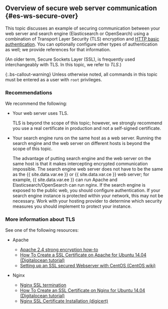 ## Overview of secure web server communication {#es-ws-secure-over}

This topic discusses an example of securing communication between your web server and search engine (Elasticsearch or OpenSearch) using a combination of Transport Layer Security (TLS) encryption and [HTTP basic authentication](http://tools.ietf.org/html/rfc2617). You can optionally configure other types of authentication as well; we provide references for that information.

(An older term, Secure Sockets Layer (SSL), is frequently used interchangeably with TLS. In this topic, we refer to *TLS*.)

{:.bs-callout-warning}
Unless otherwise noted, all commands in this topic must be entered as a user with `root` privileges.

### Recommendations

We recommend the following:

*  Your web server uses TLS.

   TLS is beyond the scope of this topic; however, we strongly recommend you use a real certificate in production and not a self-signed certificate.

*  Your search engine runs on the same host as a web server. Running the search engine and the web server on different hosts is beyond the scope of this topic.

   The advantage of putting search engine and the web server on the same host is that it makes intercepting encrypted communication impossible. The search engine web server does not have to be the same as the {{ site.data.var.ee }} or {{ site.data.var.ce }} web server; for example, {{ site.data.var.ee }} can run Apache and Elasticsearch/OpenSearch can run nginx.
   If the search engine is exposed to the public web, you should configure authentication. If your search engine instance is protected within your network, this may not be necessary. Work with your hosting provider to determine which security measures you should implement to protect your instance.

### More information about TLS

See one of the following resources:

*  Apache

   *  [Apache 2.4 strong encryption how-to](https://httpd.apache.org/docs/2.4/ssl/ssl_howto.html)
   *  [How To Create a SSL Certificate on Apache for Ubuntu 14.04 (Digitalocean tutorial)](https://www.digitalocean.com/community/tutorials/how-to-create-a-ssl-certificate-on-apache-for-ubuntu-14-04)
   *  [Setting up an SSL secured Webserver with CentOS (CentOS wiki)](https://wiki.centos.org/HowTos/Https)

*  Nginx

   *  [Nginx SSL termination](https://www.nginx.com/resources/admin-guide/nginx-ssl-termination/)
   *  [How To Create an SSL Certificate on Nginx for Ubuntu 14.04 (Digitalocean tutorial)](https://www.digitalocean.com/community/tutorials/how-to-create-an-ssl-certificate-on-nginx-for-ubuntu-14-04)
   *  [Nginx SSL Certificate Installation (digicert)](https://www.digicert.com/ssl-certificate-installation-nginx.htm)
